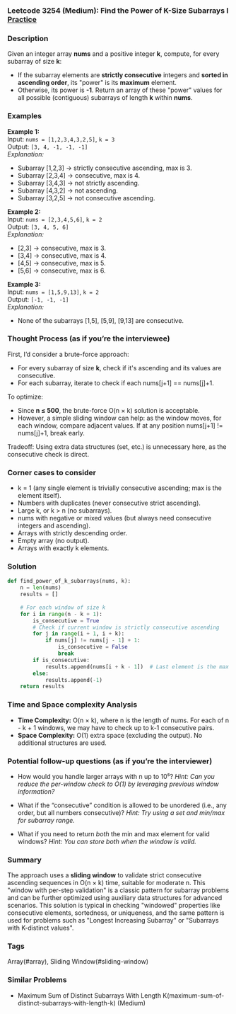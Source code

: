### Leetcode 3254 (Medium): Find the Power of K-Size Subarrays I [Practice](https://leetcode.com/problems/find-the-power-of-k-size-subarrays-i)

### Description  
Given an integer array **nums** and a positive integer **k**, compute, for every subarray of size **k**:
- If the subarray elements are **strictly consecutive** integers and **sorted in ascending order**, its "power" is its **maximum** element.
- Otherwise, its power is **-1**.
Return an array of these "power" values for all possible (contiguous) subarrays of length **k** within **nums**.

### Examples  

**Example 1:**  
Input: `nums = [1,2,3,4,3,2,5]`, `k = 3`  
Output: `[3, 4, -1, -1, -1]`  
*Explanation:*
- Subarray [1,2,3] → strictly consecutive ascending, max is 3.
- Subarray [2,3,4] → consecutive, max is 4.
- Subarray [3,4,3] → not strictly ascending.
- Subarray [4,3,2] → not ascending.
- Subarray [3,2,5] → not consecutive ascending.

**Example 2:**  
Input: `nums = [2,3,4,5,6]`, `k = 2`  
Output: `[3, 4, 5, 6]`  
*Explanation:*
- [2,3] → consecutive, max is 3.
- [3,4] → consecutive, max is 4.
- [4,5] → consecutive, max is 5.
- [5,6] → consecutive, max is 6.

**Example 3:**  
Input: `nums = [1,5,9,13]`, `k = 2`  
Output: `[-1, -1, -1]`  
*Explanation:*
- None of the subarrays [1,5], [5,9], [9,13] are consecutive.

### Thought Process (as if you’re the interviewee)  
First, I’d consider a brute-force approach:
- For every subarray of size **k**, check if it's ascending and its values are consecutive.
- For each subarray, iterate to check if each nums[j+1] == nums[j]+1.

To optimize:
- Since **n ≤ 500**, the brute-force O(n × k) solution is acceptable.
- However, a simple sliding window can help: as the window moves, for each window, compare adjacent values. If at any position nums[j+1] != nums[j]+1, break early.

Tradeoff: Using extra data structures (set, etc.) is unnecessary here, as the consecutive check is direct.

### Corner cases to consider  
- k = 1 (any single element is trivially consecutive ascending; max is the element itself).
- Numbers with duplicates (never consecutive strict ascending).
- Large k, or k > n (no subarrays).
- nums with negative or mixed values (but always need consecutive integers and ascending).
- Arrays with strictly descending order.
- Empty array (no output).
- Arrays with exactly k elements.

### Solution

```python
def find_power_of_k_subarrays(nums, k):
    n = len(nums)
    results = []
    
    # For each window of size k
    for i in range(n - k + 1):
        is_consecutive = True
        # Check if current window is strictly consecutive ascending
        for j in range(i + 1, i + k):
            if nums[j] != nums[j - 1] + 1:
                is_consecutive = False
                break
        if is_consecutive:
            results.append(nums[i + k - 1])  # Last element is the max in a sorted ascending window
        else:
            results.append(-1)
    return results
```

### Time and Space complexity Analysis  

- **Time Complexity:** O(n × k), where n is the length of nums. For each of n - k + 1 windows, we may have to check up to k-1 consecutive pairs.
- **Space Complexity:** O(1) extra space (excluding the output). No additional structures are used.

### Potential follow-up questions (as if you’re the interviewer)  

- How would you handle larger arrays with n up to 10⁵?
  *Hint: Can you reduce the per-window check to O(1) by leveraging previous window information?*

- What if the “consecutive” condition is allowed to be unordered (i.e., any order, but all numbers consecutive)?
  *Hint: Try using a set and min/max for subarray range.*

- What if you need to return *both* the min and max element for valid windows?
  *Hint: You can store both when the window is valid.*

### Summary
The approach uses a **sliding window** to validate strict consecutive ascending sequences in O(n × k) time, suitable for moderate n. This "window with per-step validation" is a classic pattern for subarray problems and can be further optimized using auxiliary data structures for advanced scenarios. This solution is typical in checking "windowed" properties like consecutive elements, sortedness, or uniqueness, and the same pattern is used for problems such as "Longest Increasing Subarray" or "Subarrays with K-distinct values".

### Tags
Array(#array), Sliding Window(#sliding-window)

### Similar Problems
- Maximum Sum of Distinct Subarrays With Length K(maximum-sum-of-distinct-subarrays-with-length-k) (Medium)